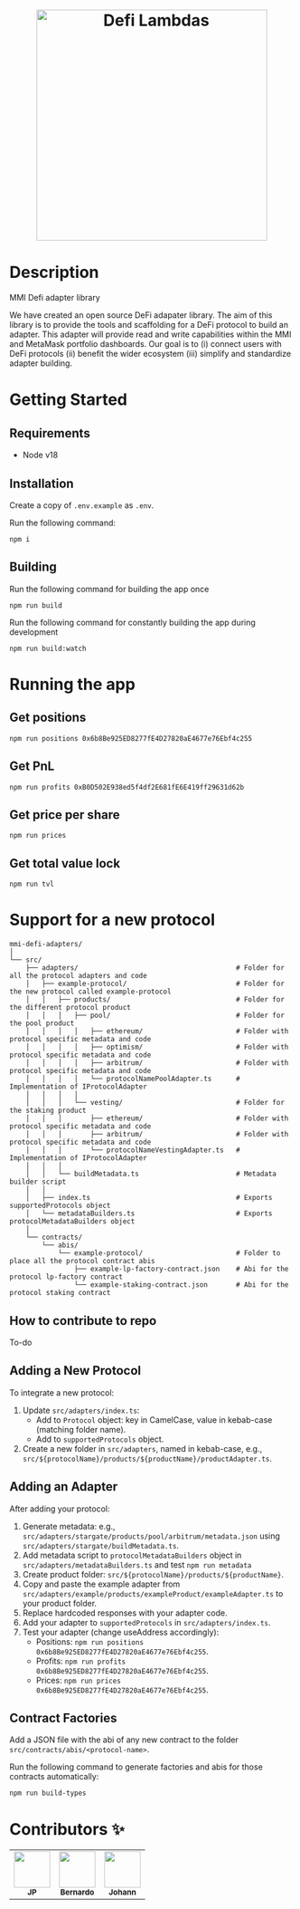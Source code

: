 <h1 align="center" style="border-bottom: none">
    <b>
        <a href="https://images.ctfassets.net/9sy2a0egs6zh/2XUXAYxxFFVjPlZABUoiLg/d0ff82237d3e5d9bd1097a98e0754453/MMI-icon.svg">
            <img alt="Defi Lambdas" width="408px" src="https://images.ctfassets.net/9sy2a0egs6zh/2XUXAYxxFFVjPlZABUoiLg/d0ff82237d3e5d9bd1097a98e0754453/MMI-icon.svg" />
        </a><br>
    </b>
</h1>

# Description

MMI Defi adapter library

We have created an open source DeFi adapater library. The aim of this library is to provide the tools and scaffolding for a DeFi protocol to build an adapter. This adapter will provide read and write capabilities within the MMI and MetaMask portfolio dashboards.
Our goal is to (i) connect users with DeFi protocols (ii) benefit the wider ecosystem (iii) simplify and standardize adapter building.

# Getting Started

## Requirements

- Node v18

## Installation

Create a copy of `.env.example` as `.env`.

Run the following command:

```
npm i
```

## Building

Run the following command for building the app once

```
npm run build
```

Run the following command for constantly building the app during development

```
npm run build:watch
```

# Running the app

## Get positions

```
npm run positions 0x6b8Be925ED8277fE4D27820aE4677e76Ebf4c255
```

## Get PnL

```
npm run profits 0xB0D502E938ed5f4df2E681fE6E419ff29631d62b
```

## Get price per share

```
npm run prices
```

## Get total value lock

```
npm run tvl
```

# Support for a new protocol

```
mmi-defi-adapters/
│
└── src/
    ├── adapters/                                       # Folder for all the protocol adapters and code
    │   ├── example-protocol/                           # Folder for the new protocol called example-protocol
    │   │   ├── products/                               # Folder for the different protocol product
    │   │   │   ├── pool/                               # Folder for the pool product
    │   │   │   │   ├── ethereum/                       # Folder with protocol specific metadata and code
    │   │   │   │   ├── optimism/                       # Folder with protocol specific metadata and code
    │   │   │   │   ├── arbitrum/                       # Folder with protocol specific metadata and code
    │   │   │   │   └── protocolNamePoolAdapter.ts      # Implementation of IProtocolAdapter
    │   │   │   │
    │   │   │   └── vesting/                            # Folder for the staking product
    │   │   │       ├── ethereum/                       # Folder with protocol specific metadata and code
    │   │   │       ├── arbitrum/                       # Folder with protocol specific metadata and code
    │   │   │       └── protocolNameVestingAdapter.ts   # Implementation of IProtocolAdapter
    │   │   │
    │   │   └── buildMetadata.ts                        # Metadata builder script
    │   │
    │   ├── index.ts                                    # Exports supportedProtocols object
    │   └── metadataBuilders.ts                         # Exports protocolMetadataBuilders object
    │
    └── contracts/
        └── abis/
            └── example-protocol/                       # Folder to place all the protocol contract abis
                ├── example-lp-factory-contract.json    # Abi for the protocol lp-factory contract
                └── example-staking-contract.json       # Abi for the protocol staking contract
```

## How to contribute to repo

To-do

## Adding a New Protocol

To integrate a new protocol:

1. Update `src/adapters/index.ts`:
   - Add to `Protocol` object: key in CamelCase, value in kebab-case (matching folder name).
   - Add to `supportedProtocols` object.
2. Create a new folder in `src/adapters`, named in kebab-case, e.g., `src/${protocolName}/products/${productName}/productAdapter.ts`.

## Adding an Adapter

After adding your protocol:

1. Generate metadata: e.g., `src/adapters/stargate/products/pool/arbitrum/metadata.json` using `src/adapters/stargate/buildMetadata.ts`.
2. Add metadata script to `protocolMetadataBuilders` object in `src/adapters/metadataBuilders.ts` and test `npm run metadata`
3. Create product folder: `src/${protocolName}/products/${productName}`.
4. Copy and paste the example adapter from `src/adapters/example/products/exampleProduct/exampleAdapter.ts` to your product folder.
5. Replace hardcoded responses with your adapter code.
6. Add your adapter to `supportedProtocols` in `src/adapters/index.ts`.
7. Test your adapter (change useAddress accordingly):
   - Positions: `npm run positions 0x6b8Be925ED8277fE4D27820aE4677e76Ebf4c255`.
   - Profits: `npm run profits 0x6b8Be925ED8277fE4D27820aE4677e76Ebf4c255`.
   - Prices: `npm run prices 0x6b8Be925ED8277fE4D27820aE4677e76Ebf4c255`.

## Contract Factories

Add a JSON file with the abi of any new contract to the folder `src/contracts/abis/<protocol-name>`.

Run the following command to generate factories and abis for those contracts automatically:

```
npm run build-types
```

# Contributors ✨

<table>
  <tr>
    <td align="center"><img src="https://avatars.githubusercontent.com/u/32621022?v=4" width="64px;" alt=""/><br /><sub><b>JP</b></td>
    <td align="center"><img src="https://avatars.githubusercontent.com/u/1970725?v=4" width="64px;" alt=""/><br /><sub><b>Bernardo</b></td>
    <td align="center"><img src="https://avatars.githubusercontent.com/u/78349297?v=4" width="64px;" alt=""/><br /><sub><b>Johann</b></td>
  </tr>
</table>

